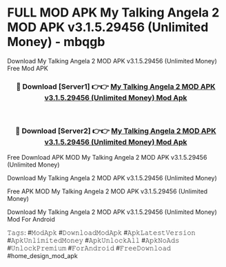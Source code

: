 # FULL MOD APK My Talking Angela 2 MOD APK v3.1.5.29456 (Unlimited Money) - mbqgb
Download My Talking Angela 2 MOD APK v3.1.5.29456 (Unlimited Money) Free Mod APK

<div align="center">
<h3>🔴 Download [Server1] 👉👉 <a href="https://apk-comot.site?title=My_Talking_Angela_2_MOD_APK_v3.1.5.29456_(Unlimited_Money)">My Talking Angela 2 MOD APK v3.1.5.29456 (Unlimited Money) Mod Apk</a></h3><br>

<h3>🔴 Download [Server2] 👉👉 <a href="https://apk-comot.site?title=My_Talking_Angela_2_MOD_APK_v3.1.5.29456_(Unlimited_Money)">My Talking Angela 2 MOD APK v3.1.5.29456 (Unlimited Money) Mod Apk</a></h3>
</div>


Free Download APK MOD My Talking Angela 2 MOD APK v3.1.5.29456 (Unlimited Money)

Download My Talking Angela 2 MOD APK v3.1.5.29456 (Unlimited Money) 

Free APK MOD My Talking Angela 2 MOD APK v3.1.5.29456 (Unlimited Money) 

Download My Talking Angela 2 MOD APK v3.1.5.29456 (Unlimited Money) Mod For Android

𝚃𝚊𝚐𝚜: #𝙼𝚘𝚍𝙰𝚙𝚔 #𝙳𝚘𝚠𝚗𝚕𝚘𝚊𝚍𝙼𝚘𝚍𝙰𝚙𝚔 #𝙰𝚙𝚔𝙻𝚊𝚝𝚎𝚜𝚝𝚅𝚎𝚛𝚜𝚒𝚘𝚗 #𝙰𝚙𝚔𝚄𝚗𝚕𝚒𝚖𝚒𝚝𝚎𝚍𝙼𝚘𝚗𝚎𝚢 #𝙰𝚙𝚔𝚄𝚗𝚕𝚘𝚌𝚔𝙰𝚕𝚕 #𝙰𝚙𝚔𝙽𝚘𝙰𝚍𝚜 #𝚄𝚗𝚕𝚘𝚌𝚔𝙿𝚛𝚎𝚖𝚒𝚞𝚖 #𝙵𝚘𝚛𝙰𝚗𝚍𝚛𝚘𝚒𝚍 #𝙵𝚛𝚎𝚎𝙳𝚘𝚠𝚗𝚕𝚘𝚊𝚍 #home_design_mod_apk